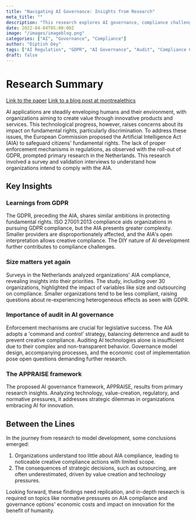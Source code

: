 ```yaml
---
title: "Navigating AI Governance: Insights from Research"
meta_title: ""
description: "This research explores AI governance, compliance challenges, and proposed solutions for organizations. Gain insights into the impact of regulations, learnings from GDPR, and the importance of audit in AI governance."
date: 2022-04-04T05:00:00Z
image: "/images/imageblog.png"
categories: ["AI", "Governance", "Compliance"]
author: "Diptish Dey"
tags: ["AI Regulation", "GDPR", "AI Governance", "Audit", "Compliance Challenges"]
draft: false
---
```


# Research Summary

[Link to the paper](https://arxiv.org/abs/2309.14876)
[Link to a blog post at montrealethics](https://montrealethics.ai/the-importance-of-audit-in-ai-governance/)

AI applications are steadily enveloping humans and their environment, with organizations aiming to create value through innovative products and services. This technological progress, however, raises concerns about its impact on fundamental rights, particularly discrimination. To address these issues, the European Commission proposed the Artificial Intelligence Act (AIA) to safeguard citizens' fundamental rights. The lack of proper enforcement mechanisms in regulations, as observed with the roll-out of GDPR, prompted primary research in the Netherlands. This research involved a survey and validation interviews to understand how organizations intend to comply with the AIA.

## Key Insights

### Learnings from GDPR

The GDPR, preceding the AIA, shares similar ambitions in protecting fundamental rights. ISO 27001:2013 compliance aids organizations in pursuing GDPR compliance, but the AIA presents greater complexity. Smaller providers are disproportionately affected, and the AIA's open interpretation allows creative compliance. The DIY nature of AI development further contributes to compliance challenges.

### Size matters yet again

Surveys in the Netherlands analyzed organizations' AIA compliance, revealing insights into their priorities. The study, including over 30 organizations, highlighted the impact of variables like size and outsourcing on compliance. Smaller organizations tend to be less compliant, raising questions about re-experiencing heterogeneous effects as seen with GDPR.

### Importance of audit in AI governance

Enforcement mechanisms are crucial for legislative success. The AIA adopts a 'command and control' strategy, balancing deterrence and audit to prevent creative compliance. Auditing AI technologies alone is insufficient due to their complex and non-transparent behavior. Governance model design, accompanying processes, and the economic cost of implementation pose open questions demanding further research.

### The APPRAISE framework

The proposed AI governance framework, APPRAISE, results from primary research insights. Analyzing technology, value-creation, regulatory, and normative pressures, it addresses strategic dilemmas in organizations embracing AI for innovation.

## Between the Lines

In the journey from research to model development, some conclusions emerged:

1. Organizations understand too little about AIA compliance, leading to noticeable creative compliance actions with limited scope.
2. The consequences of strategic decisions, such as outsourcing, are often underestimated, driven by value creation and technology pressures.

Looking forward, these findings need replication, and in-depth research is required on topics like normative pressures on AIA compliance and governance options' economic costs and impact on innovation for the benefit of humanity.
